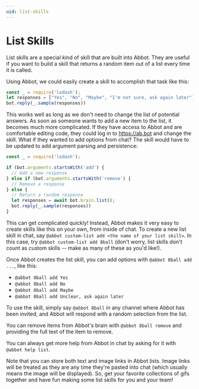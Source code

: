 ```yaml
---
uid: list-skills
---
```


# List Skills

List skills are a special kind of skill that are built into Abbot. They are useful if you want to build a skill that returns a random item out of a list every time it is called.

Using Abbot, we could easily create a skill to accomplish that task like this:

```javascript
const _ = require('lodash');
let responses = ["Yes", "No", "Maybe", "I'm not sure, ask again later"]
bot.reply(_.sample(responses))
```

This works well as long as we don't need to change the list of potential answers. As soon as someone wants to add a new item to the list, it becomes much more complicated. If they have access to Abbot and are comfortable editing code, they could log in to https://ab.bot and change the skill. What if they wanted to add options from chat? The skill would have to be updated to add argument parsing and persistence:

```javascript
const _ = require('lodash');

if (bot.arguments.startsWith('add') {
  // Add a new response
} else if (bot.arguments.startsWith('remove') {
  // Remove a response
} else {
  // Return a random response
  let responses = await bot.brain.list();
  bot.reply(_.sample(responses))
}
```

This can get complicated quickly! Instead, Abbot makes it very easy to create skills like this on your own, from inside of chat. To create a new list skill in chat, say `@abbot custom-list add <the name of your list skill>`. In this case, try `@abbot custom-list add 8ball` (don't worry, list skills don't count as custom skills -- make as many of these as you'd like!).

Once Abbot creates the list skill, you can add options with `@abbot 8ball add ...`, like this:

* `@abbot 8ball add Yes`
* `@abbot 8ball add No`
* `@abbot 8ball add Maybe`
* `@abbot 8ball add Unclear, ask again later`

To use the skill, simply say `@abbot 8ball` in any channel where Abbot has been invited, and Abbot will respond with a random selection from the list.

You can remove items from Abbot's brain with `@abbot 8ball remove` and providing the full text of the item to remove.

You can always get more help from Abbot in chat by asking for it with `@abbot help list`.

Note that you can store both text and image links in Abbot lists. Image links will be treated as they are any time they're pasted into chat (which usually means the image will be displayed). So, get your favorite collections of gifs together and have fun making some list skills for you and your team!
